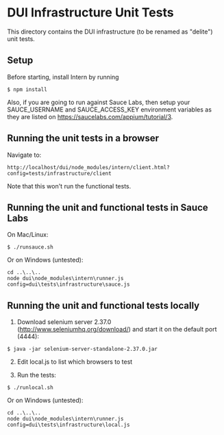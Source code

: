 # DUI Infrastructure Unit Tests

This directory contains the DUI infrastructure (to be renamed as "delite") unit tests.

## Setup

Before starting, install Intern by running

```
$ npm install
```

Also, if you are going to run against Sauce Labs, then
setup your SAUCE_USERNAME and SAUCE_ACCESS_KEY environment variables as they are listed
on https://saucelabs.com/appium/tutorial/3.


## Running the unit tests in a browser

Navigate to:

```
http://localhost/dui/node_modules/intern/client.html?config=tests/infrastructure/client
```

Note that this won't run the functional tests.


## Running the unit and functional tests in Sauce Labs

On Mac/Linux:

```
$ ./runsauce.sh
```

Or on Windows (untested):

```
cd ..\..\..
node dui\node_modules\intern\runner.js config=dui\tests\infrastructure\sauce.js
```

## Running the unit and functional tests locally

1) Download selenium server 2.37.0 (http://www.seleniumhq.org/download/) and start it on the default port (4444):

```
$ java -jar selenium-server-standalone-2.37.0.jar
```

2) Edit local.js to list which browsers to test

3) Run the tests:

```
$ ./runlocal.sh
```

Or on Windows (untested):

```
cd ..\..\..
node dui\node_modules\intern\runner.js config=dui\tests\infrastructure\local.js
```


